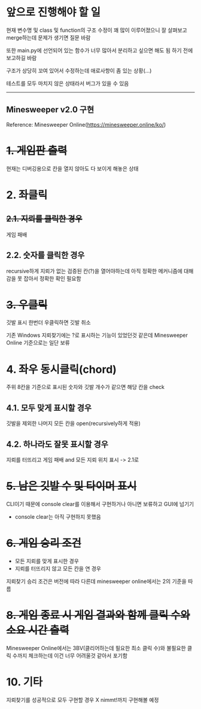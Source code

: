 앞으로 진행해야 할 일
====================

현재 변수명 및 class 및 function의 구조 수정이 꽤 많이 이루어졌으니 잘 살펴보고 merge하는데 문제가 생기면 질문 바람

또한 main.py에 선언되어 있는 함수가 너무 많아서 분리하고 싶으면 해도 됨 하기 전에 보고하길 바람

구조가 상당히 꼬여 있어서 수정하는데 애로사항이 좀 있는 상황(...)

테스트를 모두 마치지 않은 상태라서 버그가 있을 수 있음

- - -

## Minesweeper v2.0 구현
Reference: Minesweeper Online(https://minesweeper.online/ko/)

# ~~1. 게임판 출력~~
현재는 디버깅용으로 칸을 열지 않아도 다 보이게 해놓은 상태

# 2. 좌클릭
## ~~2.1. 지뢰를 클릭한 경우~~
게임 패배
## 2.2. 숫자를 클릭한 경우
recursive하게 지뢰가 없는 검증된 칸(?)을 열어야하는데 아직 정확한 메커니즘에 대해 감을 못 잡아서 정확한 확인 필요함

# ~~3. 우클릭~~
깃발 표시 한번더 우클릭하면 깃발 취소

기존 Windows 지뢰찾기에는 ?로 표시하는 기능이 있었던것 같은데 Minesweeper Online 기준으로는 일단 보류

# 4. 좌우 동시클릭(chord)
주위 8칸을 기준으로 표시된 숫자와 깃발 개수가 같으면 해당 칸을 check
## 4.1. 모두 맞게 표시할 경우
깃발을 제외한 나머지 모든 칸을 open(recursively하게 적용)
## 4.2. 하나라도 잘못 표시할 경우
지뢰를 터뜨리고 게임 패배 and 모든 지뢰 위치 표시 -> 2.1로

# ~~5. 남은 깃발 수 및 타이머 표시~~
CLI이기 때문에 console clear를 이용해서 구현하거나 아니면 보류하고 GUI에 넘기기
- console clear는 아직 구현하지 못했음

# ~~6. 게임 승리 조건~~
- 모든 지뢰를 맞게 표시한 경우
- 지뢰를 터뜨리지 않고 모든 칸을 연 경우

지뢰찾기 승리 조건은 버전에 따라 다른데 minesweeper online에서는 2의 기준을 따름

# ~~8. 게임 종료 시 게임 결과와 함께 클릭 수와 소요 시간 출력~~
Minesweeper Online에서는 3BV(클리어하는데 필요한 최소 클릭 수)와 불필요한 클릭 수까지 체크하는데 이건 너무 어려울것 같아서 포기함

# 10. 기타
지뢰찾기를 성공적으로 모두 구현할 경우 X nimmt!까지 구현해볼 예정